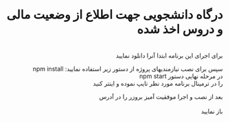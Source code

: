 <div dir="rtl">
  
# درگاه دانشجویی جهت اطلاع از وضعیت مالی و دروس اخذ شده
<br>
  برای اجرای این برنامه ابتدا آنرا دانلود نمایید
<br>  
  
سپس برای نصب نیازمندیهای پروژه از دستور زیر استفاده نمایید:
npm install
  <br>
در مرحله نهایی دستور 
npm start
  <br>
 را در ترمینال برنامه مورد نظر تایپ نموده و اینتر کنید 
   <br> 
  
بعد از نصب و اجرا موفقیت آمیز بروزر را در آدرس
    <br>  
باز نمایید

</div>
